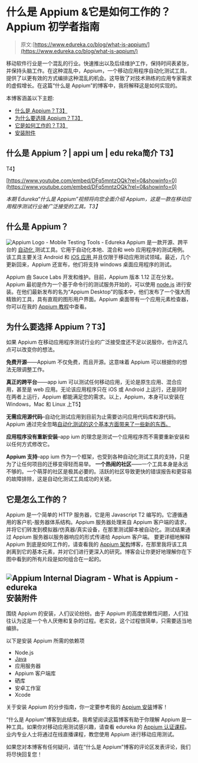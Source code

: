 # 什么是 Appium &它是如何工作的？Appium 初学者指南

> 原文:[https://www.edureka.co/blog/what-is-appium/](https://www.edureka.co/blog/what-is-appium/)

移动软件行业是一个混乱的行业。快速推出以及后续维护工作，保持时间表紧张，并保持头脑工作。在这种混乱中，Appium，一个移动应用程序自动化测试工具，提供了以更有效的方式编排这种混乱的机会。这导致了对技术熟练的应用专家需求的虚假增长。在这篇“什么是 Appium”的博客中，我将解释这是如何实现的。

本博客涵盖以下主题:

*   [什么是 Appium？T3】](#what-is-appium)
*   [为什么要选择 Appium？T3】](#why-choose-appium)
*   [它是如何工作的？T3】](#how-does-it-work)
*   [安装附件](#installing-appium)

## **什么是 Appium？| appi um | edu reka简介 T3】**

T4】

[https://www.youtube.com/embed/DFq5mntzOQk?rel=0&showinfo=0](https://www.youtube.com/embed/DFq5mntzOQk?rel=0&showinfo=0)

*本期 Edureka“什么是 Appium”视频将向您全面介绍 Appium，这是一款在移动应用程序测试行业被广泛接受的工具。T3】*

## **什么是 Appium？**

![Appium Logo - Mobile Testing Tools - Edureka](../Images/b232c6453e82a9b864e324591651b5c6.png) Appium 是一款开源、跨平台的 [ 自动化 ](https://www.edureka.co/blog/mobile-testing-tools/) 测试工具。它用于自动化本地、混合和 web 应用程序的测试用例。该工具主要关注 Android 和 [  iOS 应用 ](https://www.edureka.co/blog/swift-tutorial) 并且仅限于移动应用测试领域。最近，几个更新回来，Appium 还宣布，他们将支持 windows 桌面应用程序的测试。

Appium 由 Sauce Labs 开发和维护。目前，Appium 版本 1.12 正在分发。Appium 最初是作为一个基于命令行的测试服务开始的，可以使用 [node.js](https://www.edureka.co/blog/nodejs-tutorial/) 进行安装。在他们最新发布的名为“Appium Desktop”的版本中，他们发布了一个强大而精致的工具，具有直观的图形用户界面。Appium 桌面带有一个应用元素检查器，你可以在我的 [Appium 教程](https://www.edureka.co/blog/appium-tutorial/)中查看。

## **为什么要选择 Appium？T3】**

如果 Appium 在移动应用程序测试行业的广泛接受度还不足以说服你，也许这几点可以改变你的想法。

**免费开源**——Appium 不仅免费，而且开源。这意味着 Appium 可以根据你的想法无限调整工作。

**真正的跨平台**——app ium 可以测试任何移动应用，无论是原生应用、混合应用，甚至是 web 应用。无论该应用程序只在 iOS 或 Android 上运行，还是同时在两者上运行，Appium 都能满足您的需求。以上，Appium，本身可以安装在 Windows，Mac 和 Linux 上T5】

**无需应用源代码**–自动化测试应用到目前为止需要访问应用代码库和源代码。Appium 通过完全忽略[自动化测试的这个基本方面带来了一些新的东西。](https://www.edureka.co/blog/automation-testing-tutorial/)

**应用程序没有重新安装**–app ium 的理念是测试一个应用程序而不需要重新安装和以任何方式修改它。

**Appium 支持**–app ium 作为一个框架，也受到各种自动化测试工具的支持，只是为了让任何项目的迁移变得轻而易举。 **一个热闹的社区**——一个工具本身是永远不够的。一个萌芽的社区是极其必要的。活跃的社区导致更快的错误报告和更容易的故障排除，这是自动化测试工具成功的关键。

## **它是怎么工作的？**

Appium 是一个简单的 HTTP 服务器，它是用 Javascript T2 编写的。它遵循通用的客户机-服务器体系结构。Appium 服务器处理来自 Appium 客户端的请求，并将它们转发到模拟器/仿真器/真实设备，在那里测试脚本被自动化。测试结果通过 Appium 服务器以服务器响应的形式传递给 Appium 客户端。 要更详细地解释 Appium 到底是如何工作的，请查看我的 [Appium 架构](https://www.edureka.co/blog/appium-architecture/)博客，在那里我将该工具剥离到它的基本元素，并对它们进行更深入的研究。博客会让你更好地理解你在下图中看到的所有片段是如何组合在一起的。

## **![Appium Internal Diagram - What is Appium - edureka](../Images/9f0fcc490f3569baa86f719d1981fec8.png)安装附件**

围绕 Appium 的安装，人们议论纷纷。由于 Appium 的高度依赖性问题，人们往往认为这是一个令人厌倦和复杂的过程。老实说，这个过程很简单，只需要适当地编排。

以下是安装 Appium 所需的依赖项

*   Node.js
*   [Java](https://www.edureka.co/blog/java-tutorial/)
*   应用服务器
*   Appium 客户端库
*   硒库
*   安卓工作室
*   Xcode

关于安装 Appium 的分步指南，你一定要参考我的 [Appium 安装](https://www.edureka.co/blog/appium-installation/)博客！

“什么是 Appium”博客到此结束。我希望阅读这篇博客有助于你理解 Appium 是一种工具。如果你对移动应用测试感兴趣，请查看 edureka 的 [Appium 认证课程](https://www.edureka.co/appium-training-mobile-automation-testing)。业内专业人士将通过在线直播课程，教您使用 Appium 进行移动应用测试。

如果您对本博客有任何疑问，请在“什么是 Appium”博客的评论区发表评论，我们将尽快回复您！
